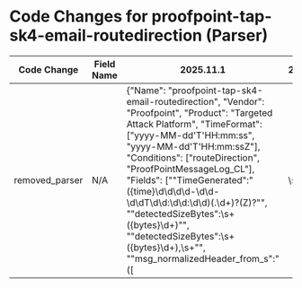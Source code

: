 # Code Changes for proofpoint-tap-sk4-email-routedirection (Parser)

| Code Change | Field Name | 2025.11.1 | 2025.12.1 |
|-------------|------------|-----------|------------|
| removed_parser | N/A | {"Name": "proofpoint-tap-sk4-email-routedirection", "Vendor": "Proofpoint", "Product": "Targeted Attack Platform", "TimeFormat": ["yyyy-MM-dd'T'HH:mm:ss", "yyyy-MM-dd'T'HH:mm:ssZ"], "Conditions": ["routeDirection", "ProofPointMessageLog_CL"], "Fields": ["\"TimeGenerated\":\"({time}\d\d\d\d-\d\d-\d\dT\d\d:\d\d:\d\d)(\.\d+)?(Z)?\"", "\"detectedSizeBytes\":\s+({bytes}\d+)\"", "\"detectedSizeBytes\":\s+({bytes}\d+),\s+\"", "\"msg_normalizedHeader_from_s\":\"(\[|\s|\\|\")*[^\]]+?<({email_address}([A-Za-z0-9]+[!#$%&'+\/=?^_`~.\-])*[A-Za-z0-9]+@({email_domain}[^\]\s\"\\,;\|]+\.[^\]\s\"\\,;\|]+))>", "\"msg_normalizedHeader_from_s\":\"(\[|\s|\\|\")*({email_address}([A-Za-z0-9]+[!#$%&'+\/=?^_`~.\-])*[A-Za-z0-9]+@({email_domain}[^\]\s\"\\,;\|]+\.[^\]\s\"\\,;\|]+))\\\"", "\"envelope_from_s\":\"({email_address}([A-Za-z0-9]+[!#$%&'+\/=?^_`~.\-])*[A-Za-z0-9]+@({email_domain}[^\]\s\"\\,;\|]+\.[^\]\s\"\\,;\|]+))\"", "\"smtp\.mailfrom\": \"({email_address}([A-Za-z0-9]+[!#$%&'+\/=?^_`~.\-])*[A-Za-z0-9]+@({email_domain}[^\]\s\"\\,;\|]+\.[^\]\s\"\\,;\|]+))\"", "\"filter_verified_rcpts_s\":\"\[\s*\\*\"({email_recipients}.+?)\\*\"\s*\]\",", "\"filter_verified_rcpts_s\":\"\[[^\"]*\"({dest_email_address}([A-Za-z0-9]+[!#$%&'+\/=?^_`~.\-])*[A-Za-z0-9]+@({dest_email_domain}[^\]\s\"\\,;\|]+\.[^\]\s\"\\,;\|]+))[\s\\\"]+", "\"msg_header_subject_s\":\"\[\s*\\*\"({email_subject}[^\]]+?)\\*\"\s*\]\",\"", "\"filter_routeDirection_s\":\"({direction}[^\"]+)\"", "\"filter_disposition_s\":\"({result}[^\"]+)", "\"detectedName\":\s*\"({email_attachment}(?!text)[^\"]+)", "\"filter_isMsgReinjected_b\":[\s\"]*({is_consolidated}\w+)[\s\"]*,", "\"rule\":\s*\"({rule}[^\"]+)\"", "eventTime=({time}\d\d\d\d-\d\d-\d\dT\d\d:\d\d:\d\dZ)"], "DupFields": ["email_attachment->email_attachments"], "ParserVersion": "v1.0.0"} | N/A |